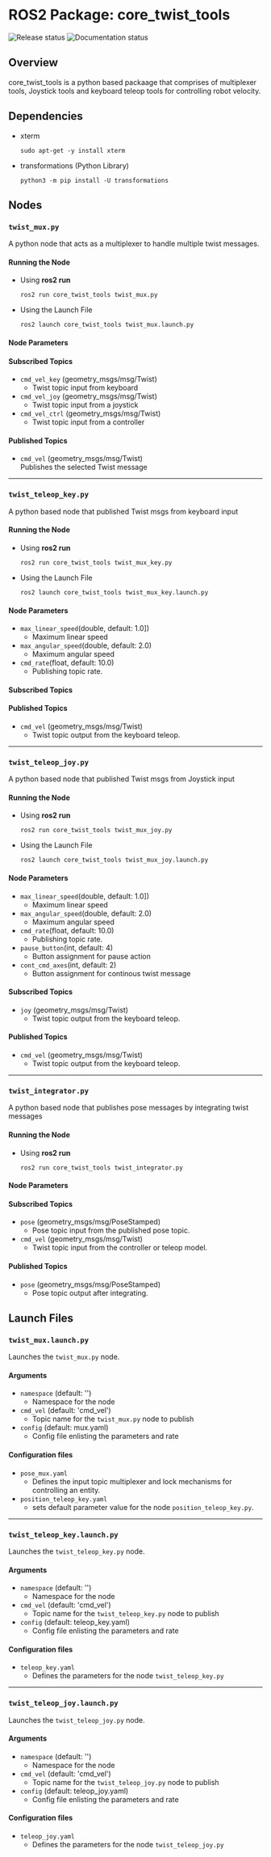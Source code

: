 # ROS2 Package: core_twist_tools
![Release status](https://img.shields.io/badge/Status-Released-dark_green)
![Documentation status](https://img.shields.io/badge/Documentation-Complete-dark_green)


## Overview
core_twist_tools is a python based packaage that comprises of multiplexer tools, Joystick tools and keyboard teleop tools for controlling robot velocity.
 

## Dependencies
- xterm 
    ```
    sudo apt-get -y install xterm
    ```
- transformations (Python Library) 
    ```
    python3 -m pip install -U transformations
    ```


## Nodes

### **`twist_mux.py`** 
A python node that acts as a multiplexer to handle multiple twist messages.

#### Running the Node 
- Using **ros2 run**
    ```
    ros2 run core_twist_tools twist_mux.py
    ```
- Using the Launch File 
    ```
    ros2 launch core_twist_tools twist_mux.launch.py
    ```
#### Node Parameters
#### Subscribed Topics
- `cmd_vel_key` (geometry_msgs/msg/Twist)
    - Twist topic input from keyboard
- `cmd_vel_joy` (geometry_msgs/msg/Twist)
    - Twist topic input from a joystick 
- `cmd_vel_ctrl` (geometry_msgs/msg/Twist)
    - Twist topic input from a controller
#### Published Topics
- `cmd_vel` (geometry_msgs/msg/Twist) \
    Publishes the selected Twist message

----

### **`twist_teleop_key.py`**  
A python based node that published Twist msgs from keyboard input 


#### Running the Node 
- Using **ros2 run**
    ```
    ros2 run core_twist_tools twist_mux_key.py
    ```
- Using the Launch File 
    ```
    ros2 launch core_twist_tools twist_mux_key.launch.py
    ```


#### Node Parameters
- `max_linear_speed`(double, default: 1.0]) 
    - Maximum linear speed
- `max_angular_speed`(double, default: 2.0) 
    - Maximum angular speed 
- `cmd_rate`(float, default: 10.0) 
    -  Publishing topic rate.
         
#### Subscribed Topics

#### Published Topics
- `cmd_vel` (geometry_msgs/msg/Twist)
    - Twist topic output from the keyboard teleop. 

----

### **`twist_teleop_joy.py`**  
A python based node that published Twist msgs from Joystick input


#### Running the Node 
- Using **ros2 run**
    ```
    ros2 run core_twist_tools twist_mux_joy.py
    ```
- Using the Launch File 
    ```
    ros2 launch core_twist_tools twist_mux_joy.launch.py
    ```


#### Node Parameters
- `max_linear_speed`(double, default: 1.0]) 
    - Maximum linear speed
- `max_angular_speed`(double, default: 2.0) 
    - Maximum angular speed 
- `cmd_rate`(float, default: 10.0) 
    -  Publishing topic rate.
- `pause_button`(int, default: 4) 
    -  Button assignment for pause action
- `cont_cmd_axes`(int, default: 2) 
    -  Button assignment for continous twist message
         
#### Subscribed Topics
- `joy` (geometry_msgs/msg/Twist)
    - Twist topic output from the keyboard teleop. 

#### Published Topics
- `cmd_vel` (geometry_msgs/msg/Twist)
    - Twist topic output from the keyboard teleop. 

----

### **`twist_integrator.py`**  
A python based node that publishes pose messages by integrating twist messages


#### Running the Node 
- Using **ros2 run**
    ```
    ros2 run core_twist_tools twist_integrator.py
    ```
#### Node Parameters
         
#### Subscribed Topics
- `pose` (geometry_msgs/msg/PoseStamped)
    - Pose topic input from the published pose topic. 
- `cmd_vel` (geometry_msgs/msg/Twist)
    - Twist topic input from the controller or teleop model. 

#### Published Topics
- `pose` (geometry_msgs/msg/PoseStamped)
    - Pose topic output after integrating. 


## Launch Files

### `twist_mux.launch.py`
Launches the `twist_mux.py` node. 

#### Arguments
- `namespace` (default: '') 
    - Namespace for the node
- `cmd_vel` (default: 'cmd_vel') 
    - Topic name for the `twist_mux.py` node to publish
- `config` (default: mux.yaml) 
    - Config file enlisting the parameters and rate

#### Configuration files

- `pose_mux.yaml`
    - Defines the input topic multiplexer and lock mechanisms for controlling an entity. 
- `position_teleop_key.yaml`
    - sets default parameter value for the node `position_teleop_key.py`.

--- 

### `twist_teleop_key.launch.py`
Launches the `twist_teleop_key.py` node. 

#### Arguments
- `namespace` (default: '') 
    - Namespace for the node
- `cmd_vel` (default: 'cmd_vel') 
    - Topic name for the `twist_teleop_key.py` node to publish
- `config` (default: teleop_key.yaml) 
    - Config file enlisting the parameters and rate

#### Configuration files
- `teleop_key.yaml`
    - Defines the parameters for the node `twist_teleop_key.py`

--- 

### `twist_teleop_joy.launch.py`
Launches the `twist_teleop_joy.py` node. 

#### Arguments
- `namespace` (default: '') 
    - Namespace for the node
- `cmd_vel` (default: 'cmd_vel') 
    - Topic name for the `twist_teleop_joy.py` node to publish
- `config` (default: teleop_joy.yaml) 
    - Config file enlisting the parameters and rate

#### Configuration files
- `teleop_joy.yaml`
    - Defines the parameters for the node `twist_teleop_joy.py`


